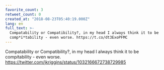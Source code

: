 ```yaml
---
favorite_count: 3
retweet_count: 0
created_at: "2018-08-23T05:40:19.000Z"
lang: en
full_text: >-
  Compatability or Compatibility?, in my head I always think it to be
  comp*i*tability - even worse. https://t.co/dt3ExoPFMC
---
```


Compatability or Compatibility?, in my head I always think it to be
comp*i*tability - even worse.
<https://twitter.com/jkriggins/status/1032166672738729985>
